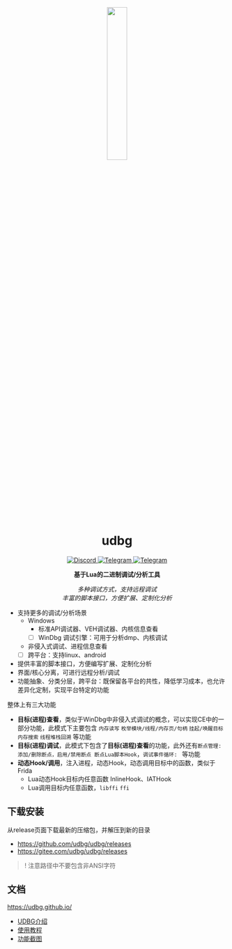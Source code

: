 
<div align="center">
  <img src="https://udbg.github.io/static/image/udbg.png" width="30%">
  <h1>udbg</h1>
  <a href="https://discord.gg/emqz592zfT">
    <img src="https://img.shields.io/badge/chat-on%20discord-7289da.svg?style=flat-square" alt="Discord"/>
  </a>
  <a href="https://t.me/joinchat/Uiww_6QfRKA1NGY1">
    <img src="https://img.shields.io/badge/chat-on%20telegram-blue.svg?style=flat-square" alt="Telegram"/>
  </a>
  <a href="https://applink.feishu.cn/client/chat/chatter/add_by_link?link_token=31as7df3-4ddb-4160-aab0-0ab00c45cd24">
    <img src="https://img.shields.io/badge/chat-on%20feishu-blue.svg?style=flat-square" alt="Telegram"/>
  </a>
  <p><b>基于Lua的二进制调试/分析工具</b></p>
  <em>多种调试方式，支持远程调试</em><br/>
  <em>丰富的脚本接口，方便扩展、定制化分析</em>
</div>

* 支持更多的调试/分析场景
  - Windows
    * 标准API调试器、VEH调试器、内核信息查看
    * [ ] WinDbg 调试引擎：可用于分析dmp、内核调试
  - 非侵入式调试、进程信息查看
  - [ ] 跨平台：支持linux、android
* 提供丰富的脚本接口，方便编写扩展、定制化分析
* 界面/核心分离，可进行远程分析/调试
* 功能抽象、分类分层，跨平台：既保留各平台的共性，降低学习成本，也允许差异化定制，实现平台特定的功能

整体上有三大功能
- **目标(进程)查看**，类似于WinDbg中非侵入式调试的概念，可以实现CE中的一部分功能，此模式下主要包含 `内存读写` `枚举模块/线程/内存页/句柄` `挂起/唤醒目标` `内存搜索` `线程堆栈回溯` 等功能
- **目标(进程)调试**，此模式下包含了**目标(进程)查看**的功能，此外还有`断点管理: 添加/删除断点，启用/禁用断点 断点Lua脚本Hook`，`调试事件循环: ` 等功能
- **动态Hook/调用**，注入进程，动态Hook，动态调用目标中的函数，类似于Frida
  - Lua动态Hook目标内任意函数 InlineHook、IATHook
  - Lua调用目标内任意函数，`libffi` `ffi`

## 下载安装

从release页面下载最新的压缩包，并解压到新的目录

* https://github.com/udbg/udbg/releases
* https://gitee.com/udbg/udbg/releases

>! 注意路径中不要包含非ANSI字符

## 文档

https://udbg.github.io/

- [UDBG介绍](https://udbg.github.io/get_started/zh/)
- [使用教程](https://udbg.github.io/get_started/zh/quick-start/tutorial.html)
- [功能截图](https://udbg.github.io/get_started/zh/features.html)